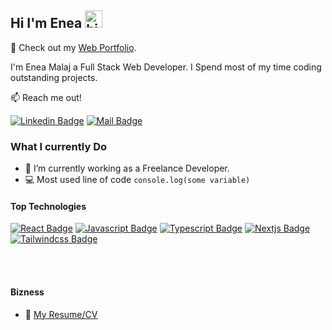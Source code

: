 ## Hi I'm Enea <img src="https://user-images.githubusercontent.com/1303154/88677602-1635ba80-d120-11ea-84d8-d263ba5fc3c0.gif" width="28px" height="28px" alt="hi">

🚀 Check out my [Web Portfolio](https://enea-dev-portfolio.vercel.app/).

I'm Enea Malaj a Full Stack Web Developer. I Spend most of my time coding outstanding projects.

:mailbox: Reach me out!

[![Linkedin Badge](https://img.shields.io/badge/-Enea-0e76a8?style=flat&labelColor=0e76a8&logo=linkedin&logoColor=white)](https://www.linkedin.com/in/enea-malaj/) [![Mail Badge](https://img.shields.io/badge/-eneamalaj-c0392b?style=flat&labelColor=c0392b&logo=gmail&logoColor=white)](mailto:eneamalaj13@gmail.com)

### What I currently Do

- 🔭 I’m currently working as a Freelance Developer.
- :computer: Most used line of code `console.log(some variable)`

#### Top Technologies

<!-- add more skills? -->

[![React Badge](https://img.shields.io/badge/-React-61DBFB?style=for-the-badge&labelColor=black&logo=react&logoColor=61DBFB)](#) [![Javascript Badge](https://img.shields.io/badge/-Javascript-F0DB4F?style=for-the-badge&labelColor=black&logo=javascript&logoColor=F0DB4F)](#) [![Typescript Badge](https://img.shields.io/badge/-Typescript-007acc?style=for-the-badge&labelColor=black&logo=typescript&logoColor=007acc)](#) [![Nextjs Badge](https://img.shields.io/badge/-Nextjs-1e1e1e?style=for-the-badge&labelColor=lightgrey&logo=next.js&logoColor=1e1e1e)](#) [![Tailwindcss Badge](https://img.shields.io/badge/-Tailwind-39bdf8?style=for-the-badge&labelColor=black&logo=tailwindcss&logoColor=39bdf8)](#)

<br />
<br />

#### Bizness

- :paperclip: [My Resume/CV](https://enea-dev-portfolio.vercel.app/Enea-Malaj_CV.pdf)

<!--
**Enea-13/Enea-13** is a ✨ _special_ ✨ repository because its `README.md` (this file) appears on your GitHub profile.

Here are some ideas to get you started:

- 🔭 I’m currently working on ...
- 🌱 I’m currently learning ...
- 👯 I’m looking to collaborate on ...
- 🤔 I’m looking for help with ...
- 💬 Ask me about ...
- 📫 How to reach me: ...
- 😄 Pronouns: ...
- ⚡ Fun fact: ...
-->
